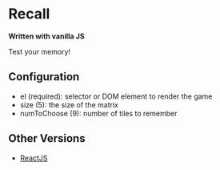 # Recall
**Written with vanilla JS**

Test your memory!

## Configuration

  - el (required): selector or DOM element to render the game
  - size (5): the size of the matrix
  - numToChoose (9): number of tiles to remember

## Other Versions
  - [ReactJS](https://github.com/mruzekw/recall-reactjs)